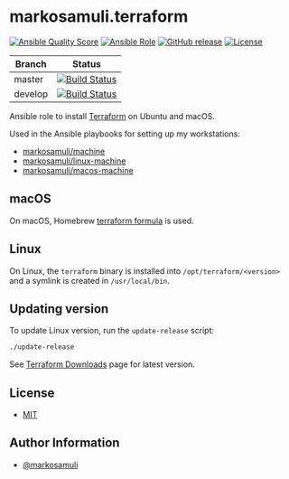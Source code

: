 # markosamuli.terraform

[![Ansible Quality Score](https://img.shields.io/ansible/quality/39522.svg)](https://galaxy.ansible.com/markosamuli/terraform)
[![Ansible Role](https://img.shields.io/ansible/role/39522.svg)](https://galaxy.ansible.com/markosamuli/terraform)
[![GitHub release](https://img.shields.io/github/release/markosamuli/ansible-terraform.svg)](https://github.com/markosamuli/ansible-terraform/releases)
[![License](https://img.shields.io/github/license/markosamuli/ansible-terraform.svg)](https://github.com/markosamuli/ansible-terraform/blob/master/LICENSE)

| Branch  | Status |
|---------|--------|
| master  | [![Build Status](https://travis-ci.org/markosamuli/ansible-terraform.svg?branch=master)](https://travis-ci.org/markosamuli/ansible-terraform)
| develop | [![Build Status](https://travis-ci.org/markosamuli/ansible-terraform.svg?branch=develop)](https://travis-ci.org/markosamuli/ansible-terraform)

Ansible role to install [Terraform] on Ubuntu and macOS.

Used in the Ansible playbooks for setting up my workstations:

- [markosamuli/machine](https://github.com/markosamuli/machine)
- [markosamuli/linux-machine](https://github.com/markosamuli/linux-machine)
- [markosamuli/macos-machine](https://github.com/markosamuli/macos-machine)

[Terraform]: https://www.hashicorp.com/

## macOS

On macOS, Homebrew [terraform formula] is used.

[terraform formula]: https://formulae.brew.sh/formula/terraform

## Linux

On Linux, the `terraform` binary is installed into `/opt/terraform/<version>`
and a symlink is created in `/usr/local/bin`.

## Updating version

To update Linux version, run the `update-release` script:

```bash
./update-release
```

See [Terraform Downloads] page for latest version.

[Terraform Downloads]: https://www.terraform.io/downloads.html

## License

- [MIT](LICENSE)

## Author Information

- [@markosamuli](https://github.com/markosamuli)

